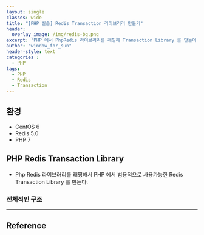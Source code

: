 ```yaml
--- 
layout: single
classes: wide
title: "[PHP 실습] Redis Transaction 라이브러리 만들기"
header:
  overlay_image: /img/redis-bg.png
excerpt: 'PHP 에서 PhpRedis 라이브러리를 래핑해 Transaction Library 를 만들어 보자'
author: "window_for_sun"
header-style: text
categories :
  - PHP
tags:
  - PHP
  - Redis
  - Transaction
---  
```


## 환경
- CentOS 6
- Redis 5.0
- PHP 7

## PHP Redis Transaction Library
- Php Redis 라이브러리를 래핑해서 PHP 에서 범용적으로 사용가능한 Redis Transaction Library 를 만든다.

### 전체적인 구조


---
## Reference